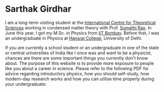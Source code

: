 # Sarthak Girdhar
I am a long-term visiting student at the [International Centre for Theoretical Sciences](https://www.icts.res.in/) working in condensed matter theory with Prof. [Sumathi Rao](https://en.wikipedia.org/wiki/Sumathi_Rao). In June this year, I got my M.Sc. in Physics from [IIT Bombay](https://www.phy.iitb.ac.in/). Before that, I was an undergraduate in Physics at [Hansraj College](https://www.hansrajcollege.ac.in/), University of Delhi.

If you are currently a school student or an undergraduate in one of the state or central universities of India like I once was and want to be a physicist, chances are there are some important things you currently don't know about. The purpose of this website is to provide more exposure to people like you about a career in science. Please refer to the following PDF for advice regarding introductory physics, how you should self-study, how modern-day research works and how you can utilise time properly during your undergraduate: 
